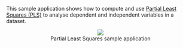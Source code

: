 This sample application shows how to compute and use [Partial Least Squares (PLS)](http://accord.googlecode.com/svn/docs/html/T_Accord_Statistics_Analysis_PartialLeastSquaresAnalysis.htm) to analyse dependent and independent variables in a dataset.
<br /><p align='center'>
<img src='http://accord.googlecode.com/svn/wiki/samples/accord-statistics-pls-img.png' />
<br />Partial Least Squares sample application<br>
</p><br />